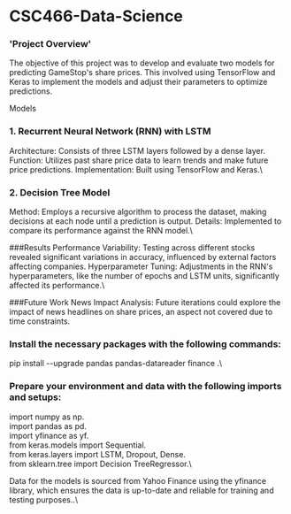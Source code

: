 # CSC466-Data-Science

### 'Project Overview'

The objective of this project was to develop and evaluate two models for predicting GameStop's share prices. This involved using TensorFlow and Keras to implement the models and adjust their parameters to optimize predictions.

Models
### 1. Recurrent Neural Network (RNN) with LSTM
Architecture: Consists of three LSTM layers followed by a dense layer.
Function: Utilizes past share price data to learn trends and make future price predictions.
Implementation: Built using TensorFlow and Keras.\
### 2. Decision Tree Model
Method: Employs a recursive algorithm to process the dataset, making decisions at each node until a prediction is output.
Details: Implemented to compare its performance against the RNN model.\

###Results
Performance Variability: Testing across different stocks revealed significant variations in accuracy, influenced by external factors affecting companies.
Hyperparameter Tuning: Adjustments in the RNN's hyperparameters, like the number of epochs and LSTM units, significantly affected its performance.\

###Future Work
News Impact Analysis: Future iterations could explore the impact of news headlines on share prices, an aspect not covered due to time constraints.

### Install the necessary packages with the following commands:

pip install --upgrade pandas pandas-datareader finance .\


### Prepare your environment and data with the following imports and setups:

import numpy as np.\
import pandas as pd.\
import yfinance as yf.\
from keras.models import Sequential.\
from keras.layers import LSTM, Dropout, Dense.\
from sklearn.tree import Decision TreeRegressor.\

Data for the models is sourced from Yahoo Finance using the yfinance library, which ensures the data is up-to-date and reliable for training and testing purposes..\

